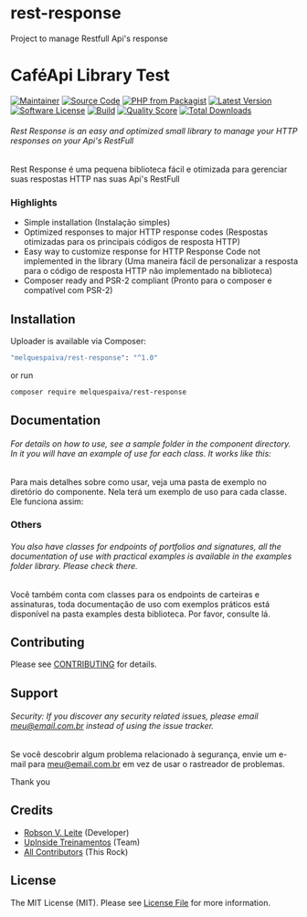 # rest-response
Project to manage Restfull Api's response
# CaféApi Library Test

[![Maintainer](http://img.shields.io/badge/maintainer-@melquespaiva-blue.svg?style=flat-square)](https://instagram.com/melquespaiva?igshid=1iy3o4rdzfdrt)
[![Source Code](http://img.shields.io/badge/source-MelquesPaiva/rest-response-blue.svg?style=flat-square)](https://github.com/MelquesPaiva/rest-response)
[![PHP from Packagist](https://img.shields.io/packagist/php-v/MelquesPaiva/rest-response.svg?style=flat-square)](https://packagist.org/packagesMelquesPaiva/rest-response)
[![Latest Version](https://img.shields.io/github/release/MelquesPaiva/rest-response.svg?style=flat-square)](https://github.com/MelquesPaiva/rest-response/releases)
[![Software License](https://img.shields.io/badge/license-MIT-brightgreen.svg?style=flat-square)](LICENSE)
[![Build](https://img.shields.io/scrutinizer/build/g/MelquesPaiva/rest-response.svg?style=flat-square)](https://scrutinizer-ci.com/g/MelquesPaiva/rest-response)
[![Quality Score](https://img.shields.io/scrutinizer/g/MelquesPaiva/rest-response.svg?style=flat-square)](https://scrutinizer-ci.com/g/robsonvleite/cafeapi)
[![Total Downloads](https://img.shields.io/packagist/dt/MelquesPaiva/rest-response.svg?style=flat-square)](https://packagist.org/packages/cMelquesPaiva/rest-response)

###### Rest Response is an easy and optimized small library to manage your HTTP responses on your Api's RestFull

Rest Response é uma pequena biblioteca fácil e otimizada para gerenciar suas respostas HTTP nas suas Api's RestFull

### Highlights

- Simple installation (Instalação simples)
- Optimized responses to major HTTP response codes (Respostas otimizadas para os principais códigos de resposta HTTP)
- Easy way to customize response for HTTP Response Code not implemented in the library (Uma maneira fácil de personalizar a resposta para o código de resposta HTTP não implementado na biblioteca)
- Composer ready and PSR-2 compliant (Pronto para o composer e compatível com PSR-2)

## Installation

Uploader is available via Composer:

```bash
"melquespaiva/rest-response": "^1.0"
```

or run

```bash
composer require melquespaiva/rest-response
```

## Documentation

###### For details on how to use, see a sample folder in the component directory. In it you will have an example of use for each class. It works like this:

Para mais detalhes sobre como usar, veja uma pasta de exemplo no diretório do componente. Nela terá um exemplo de uso para cada classe. Ele funciona assim:

### Others

###### You also have classes for endpoints of portfolios and signatures, all the documentation of use with practical examples is available in the examples folder library. Please check there.

Você também conta com classes para os endpoints de carteiras e assinaturas, toda documentação de uso com exemplos práticos está disponível na pasta examples desta biblioteca. Por favor, consulte lá.

## Contributing

Please see [CONTRIBUTING](https://github.com/MelquesPaiva/rest-response/blob/master/CONTRIBUTING.md) for details.

## Support

###### Security: If you discover any security related issues, please email meu@email.com.br instead of using the issue tracker.

Se você descobrir algum problema relacionado à segurança, envie um e-mail para meu@email.com.br em vez de usar o rastreador de problemas.

Thank you

## Credits

- [Robson V. Leite](https://github.com/MelquesPaiva) (Developer)
- [UpInside Treinamentos](https://github.com/MelquesPaiva) (Team)
- [All Contributors](https://github.com/MelquesPaiva/rest-response/contributors) (This Rock)

## License

The MIT License (MIT). Please see [License File](https://github.com/MelquesPaiva/rest-response/blob/master/LICENSE) for more information.
